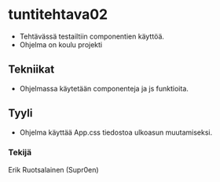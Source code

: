 # tuntitehtava02
* Tehtävässä testailtiin componentien käyttöä.
* Ohjelma on koulu projekti
## Tekniikat
* Ohjelmassa käytetään componenteja ja js funktioita.
## Tyyli
* Ohjelma käyttää App.css tiedostoa ulkoasun muutamiseksi.
### Tekijä 
Erik Ruotsalainen (Supr0en)
